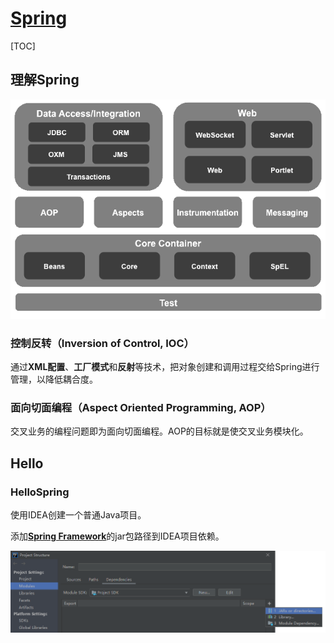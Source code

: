 <link rel="stylesheet" href="https://zhmhbest.gitee.io/hellomathematics/style/index.css">
<script src="https://zhmhbest.gitee.io/hellomathematics/style/index.js"></script>

# [Spring](../index.html)

[TOC]

## 理解Spring

![spring_architecture](images/spring_architecture.png)

### 控制反转（Inversion of Control, IOC）

通过**XML配置**、**工厂模式**和**反射**等技术，把对象创建和调用过程交给Spring进行管理，以降低耦合度。

### 面向切面编程（Aspect Oriented Programming, AOP）

交叉业务的编程问题即为面向切面编程。AOP的目标就是使交叉业务模块化。

## Hello

### HelloSpring

使用IDEA创建一个普通Java项目。

添加[**Spring Framework**](https://repo.spring.io/release/org/springframework/spring/)的jar包路径到IDEA项目依赖。

![idea_add_spring](images/idea_add_spring.png)




<!--
### HelloSpringMVC

登录[Spring Initializr](https://start.spring.io/)下载一个项目模板。

[![Initializr](images/spring_initializr.png)](packages/hello-maven-java-2.2.10-springweb.7z)

```java
package com.example.hello.controller;

import org.springframework.web.bind.annotation.GetMapping;
import org.springframework.web.bind.annotation.PostMapping;
import org.springframework.web.bind.annotation.RestController;

import javax.servlet.http.HttpServletRequest;
import javax.servlet.http.HttpServletResponse;

@RestController
public class HelloController {

    @GetMapping("/hello")
    public String getHello(HttpServletRequest request, HttpServletResponse response) {
        System.out.println(request.getHeader("User-Agent"));
        response.setHeader("MyHeader", "Get");
        return "Hello";
    }

    @PostMapping("/hello")
    public String postHello(HttpServletRequest request, HttpServletResponse response) {
        System.out.println(request.getHeader("User-Agent"));
        response.setHeader("MyHeader", "Post");
        return "Hello";
    }

}
```

```batch
mvn package
@FOR /F "usebackq" %f in (`DIR /B "target\*.jar"`) DO java -jar "target/%f"
REM 127.0.0.1:8080
```
-->
